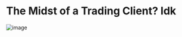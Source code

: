 # The Midst of a Trading Client? Idk
![image](https://github.com/pattty847/Crypto-Dash/assets/23511285/90d74235-4884-4830-a9ec-fe3cd3ae459c)

